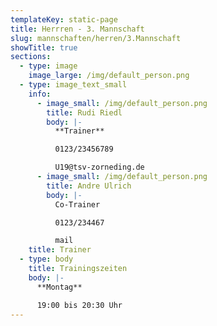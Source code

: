 ```yaml
---
templateKey: static-page
title: Herrren - 3. Mannschaft
slug: mannschaften/herren/3.Mannschaft
showTitle: true
sections:
  - type: image
    image_large: /img/default_person.png
  - type: image_text_small
    info:
      - image_small: /img/default_person.png
        title: Rudi Riedl
        body: |-
          **Trainer**

          0123/23456789

          U19@tsv-zorneding.de
      - image_small: /img/default_person.png
        title: Andre Ulrich
        body: |-
          Co-Trainer

          0123/234467

          mail
    title: Trainer
  - type: body
    title: Trainingszeiten
    body: |-
      **Montag**

      19:00 bis 20:30 Uhr
---
```

